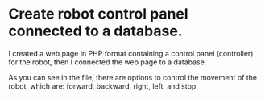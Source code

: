 # Create robot control panel connected to a database.

I created a web page in PHP format containing a control panel (controller) for the robot, then I connected the web page to a database.

As you can see in the file, there are options to control the movement of the robot, which are: forward, backward, right, left, and stop.
